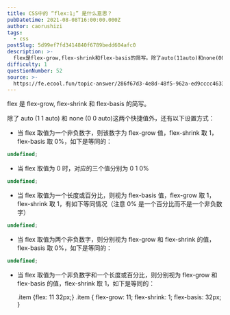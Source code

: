 ```yaml
---
title: CSS中的 “flex:1;” 是什么意思？
pubDatetime: 2021-08-08T16:00:00.000Z
author: caorushizi
tags:
  - css
postSlug: 5d99ef7fd3414840f6789bedd604afc0
description: >-
  flex是flex-grow,flex-shrink和flex-basis的简写。除了auto(11auto)和none(00auto)这两个快捷值外，还有以下设置方式：*当flex取值为一个非负数字
difficulty: 1
questionNumber: 52
source: >-
  https://fe.ecool.fun/topic-answer/286f67d3-4e8d-48f5-962a-ed9cccc46335?orderBy=updateTime&order=desc&tagId=11
---
```


flex 是 flex-grow, flex-shrink 和 flex-basis 的简写。

除了 auto (1 1 auto) 和 none (0 0 auto)这两个快捷值外，还有以下设置方式：

- 当 flex 取值为一个非负数字，则该数字为 flex-grow 值，flex-shrink 取 1，flex-basis 取 0%，如下是等同的：

```typescript
undefined;
```

- 当 flex 取值为 0 时，对应的三个值分别为 0 1 0%

```typescript
undefined;
```

- 当 flex 取值为一个长度或百分比，则视为 flex-basis 值，flex-grow 取 1，flex-shrink 取 1，有如下等同情况（注意 0% 是一个百分比而不是一个非负数字）

```typescript
undefined;
```

- 当 flex 取值为两个非负数字，则分别视为 flex-grow 和 flex-shrink 的值，flex-basis 取 0%，如下是等同的：

```typescript
undefined;
```

- 当 flex 取值为一个非负数字和一个长度或百分比，则分别视为 flex-grow 和 flex-basis 的值，flex-shrink 取 1，如下是等同的：

  .item {flex: 11 32px;}
  .item {
  flex-grow: 11;
  flex-shrink: 1;
  flex-basis: 32px;
  }
